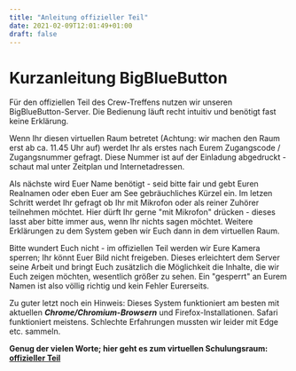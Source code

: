 ```yaml
---
title: "Anleitung offizieller Teil"
date: 2021-02-09T12:01:49+01:00
draft: false
---
```


Kurzanleitung BigBlueButton 
===
Für den offiziellen Teil des Crew-Treffens nutzen wir unseren BigBlueButton-Server. Die Bedienung läuft recht intuitiv und benötigt fast keine Erklärung.

Wenn Ihr diesen virtuellen Raum betretet (Achtung: wir machen den Raum erst ab ca. 11.45 Uhr auf) werdet Ihr als erstes nach Eurem Zugangscode / Zugangsnummer gefragt. Diese Nummer ist auf der Einladung abgedruckt - schaut mal unter Zeitplan und Internetadressen.

Als nächste wird Euer Name benötigt - seid bitte fair und gebt Euren Realnamen oder eben Euer am See gebräuchliches Kürzel ein. Im letzen Schritt werdet Ihr gefragt ob Ihr mit Mikrofon oder als reiner Zuhörer teilnehmen möchtet. Hier dürft Ihr gerne "mit Mikrofon" drücken - dieses lasst aber bitte immer aus, wenn Ihr nichts sagen möchtet. Weitere Erklärungen zu dem System geben wir Euch dann in dem virtuellen Raum.

Bitte wundert Euch nicht - im offiziellen Teil werden wir Eure Kamera sperren; Ihr könnt Euer Bild nicht freigeben. Dieses erleichtert dem Server seine Arbeit und bringt Euch zusätzlich die Möglichkeit die Inhalte, die wir Euch zeigen möchten, wesentlich größer zu sehen. Ein "gesperrt" an Eurem Namen ist also völlig richtig und kein Fehler Eurerseits.

Zu guter letzt noch ein Hinweis: Dieses System funktioniert am besten mit aktuellen ***Chrome/Chromium-Browsern*** und Firefox-Installationen. Safari funktioniert meistens. Schlechte Erfahrungen mussten wir leider mit Edge etc. sammeln.

**Genug der vielen Worte; hier geht es zum virtuellen Schulungsraum: [offizieller Teil ](https://stream.unterbachersee.de/b/hol-wcq-b21-tuu)**